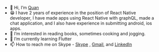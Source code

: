- 👋 Hi, I’m [Quan](@quannh287)
- :grin: I have 2 years of experience in the position of React Native developer, I have made apps using React Native with graphQL, made a chat application, and I also have experience in submitting android, ios apps.
- 👀 I’m interested in reading books, sometimes cooking and jogging.
- 🌱 I’m currently learning Flutter
- 📫 How to reach me on Skype - [Skype](https://join.skype.com/invite/w50V0cldjMuu) , [Gmail](quannh2871@gmail.com), and [LinkedIn](https://www.linkedin.com/in/quannh2871/)

<!---
quannh287/quannh287 is a ✨ special ✨ repository because its `README.md` (this file) appears on your GitHub profile.
You can click the Preview link to take a look at your changes.
--->
